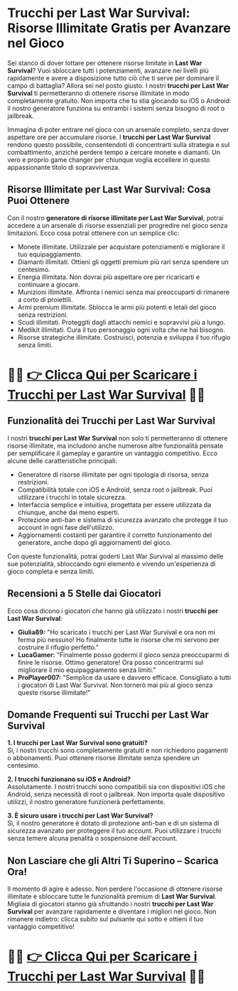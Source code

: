 <h1>Trucchi per Last War Survival: Risorse Illimitate Gratis per Avanzare nel Gioco</h1>

<p>Sei stanco di dover lottare per ottenere risorse limitate in <strong>Last War Survival</strong>? Vuoi sbloccare tutti i potenziamenti, avanzare nei livelli più rapidamente e avere a disposizione tutto ciò che ti serve per dominare il campo di battaglia? Allora sei nel posto giusto. I nostri <strong>trucchi per Last War Survival</strong> ti permetteranno di ottenere risorse illimitate in modo completamente gratuito. Non importa che tu stia giocando su iOS o Android: il nostro generatore funziona su entrambi i sistemi senza bisogno di root o jailbreak.</p>

<p>Immagina di poter entrare nel gioco con un arsenale completo, senza dover aspettare ore per accumulare risorse. I <strong>trucchi per Last War Survival</strong> rendono questo possibile, consentendoti di concentrarti sulla strategia e sul combattimento, anziché perdere tempo a cercare monete e diamanti. Un vero e proprio game changer per chiunque voglia eccellere in questo appassionante titolo di sopravvivenza.</p>

<h2>Risorse Illimitate per Last War Survival: Cosa Puoi Ottenere</h2>

<p>Con il nostro <strong>generatore di risorse illimitate per Last War Survival</strong>, potrai accedere a un arsenale di risorse essenziali per progredire nel gioco senza limitazioni. Ecco cosa potrai ottenere con un semplice clic:</p>

<ul>
  <li>Monete illimitate. Utilizzale per acquistare potenziamenti e migliorare il tuo equipaggiamento.</li>
  <li>Diamanti illimitati. Ottieni gli oggetti premium più rari senza spendere un centesimo.</li>
  <li>Energia illimitata. Non dovrai più aspettare ore per ricaricarti e continuare a giocare.</li>
  <li>Munizioni illimitate. Affronta i nemici senza mai preoccuparti di rimanere a corto di proiettili.</li>
  <li>Armi premium illimitate. Sblocca le armi più potenti e letali del gioco senza restrizioni.</li>
  <li>Scudi illimitati. Proteggiti dagli attacchi nemici e sopravvivi più a lungo.</li>
  <li>Medikit illimitati. Cura il tuo personaggio ogni volta che ne hai bisogno.</li>
  <li>Risorse strategiche illimitate. Costruisci, potenzia e sviluppa il tuo rifugio senza limiti.</li>
</ul>

# 🔴🔴 **[👉 Clicca Qui per Scaricare i Trucchi per Last War Survival](https://rebrand.ly/SwiperGames)** 🔴🔴

<h2>Funzionalità dei Trucchi per Last War Survival</h2>

<p>I nostri <strong>trucchi per Last War Survival</strong> non solo ti permetteranno di ottenere risorse illimitate, ma includono anche numerose altre funzionalità pensate per semplificare il gameplay e garantire un vantaggio competitivo. Ecco alcune delle caratteristiche principali:</p>

<ul>
  <li>Generatore di risorse illimitate per ogni tipologia di risorsa, senza restrizioni.</li>
  <li>Compatibilità totale con iOS e Android, senza root o jailbreak. Puoi utilizzare i trucchi in totale sicurezza.</li>
  <li>Interfaccia semplice e intuitiva, progettata per essere utilizzata da chiunque, anche dai meno esperti.</li>
  <li>Protezione anti-ban e sistema di sicurezza avanzato che protegge il tuo account in ogni fase dell'utilizzo.</li>
  <li>Aggiornamenti costanti per garantire il corretto funzionamento del generatore, anche dopo gli aggiornamenti del gioco.</li>
</ul>

<p>Con queste funzionalità, potrai goderti Last War Survival al massimo delle sue potenzialità, sbloccando ogni elemento e vivendo un'esperienza di gioco completa e senza limiti.</p>

<h2>Recensioni a 5 Stelle dai Giocatori</h2>

<p>Ecco cosa dicono i giocatori che hanno già utilizzato i nostri <strong>trucchi per Last War Survival</strong>:</p>

<ul>
  <li><strong>Giulia89:</strong> "Ho scaricato i trucchi per Last War Survival e ora non mi ferma più nessuno! Ho finalmente tutte le risorse che mi servono per costruire il rifugio perfetto."</li>
  <li><strong>LucaGamer:</strong> "Finalmente posso godermi il gioco senza preoccuparmi di finire le risorse. Ottimo generatore! Ora posso concentrarmi sul migliorare il mio equipaggiamento senza limiti."</li>
  <li><strong>ProPlayer007:</strong> "Semplice da usare e davvero efficace. Consigliato a tutti i giocatori di Last War Survival. Non tornerò mai più al gioco senza queste risorse illimitate!"</li>
</ul>

<h2>Domande Frequenti sui Trucchi per Last War Survival</h2>

<p><strong>1. I trucchi per Last War Survival sono gratuiti?</strong><br />
Sì, i nostri trucchi sono completamente gratuiti e non richiedono pagamenti o abbonamenti. Puoi ottenere risorse illimitate senza spendere un centesimo.</p>

<p><strong>2. I trucchi funzionano su iOS e Android?</strong><br />
Assolutamente. I nostri trucchi sono compatibili sia con dispositivi iOS che Android, senza necessità di root o jailbreak. Non importa quale dispositivo utilizzi, il nostro generatore funzionerà perfettamente.</p>

<p><strong>3. È sicuro usare i trucchi per Last War Survival?</strong><br />
Sì, il nostro generatore è dotato di protezione anti-ban e di un sistema di sicurezza avanzato per proteggere il tuo account. Puoi utilizzare i trucchi senza temere alcuna penalità o sospensione dell'account.</p>

<h2>Non Lasciare che gli Altri Ti Superino – Scarica Ora!</h2>

<p>Il momento di agire è adesso. Non perdere l'occasione di ottenere risorse illimitate e sbloccare tutte le funzionalità premium di <strong>Last War Survival</strong>. Migliaia di giocatori stanno già sfruttando i nostri <strong>trucchi per Last War Survival</strong> per avanzare rapidamente e diventare i migliori nel gioco. Non rimanere indietro: clicca subito sul pulsante qui sotto e ottieni il tuo vantaggio competitivo!</p>

# 🔴🔴 **[👉 Clicca Qui per Scaricare i Trucchi per Last War Survival](https://rebrand.ly/SwiperGames)** 🔴🔴
